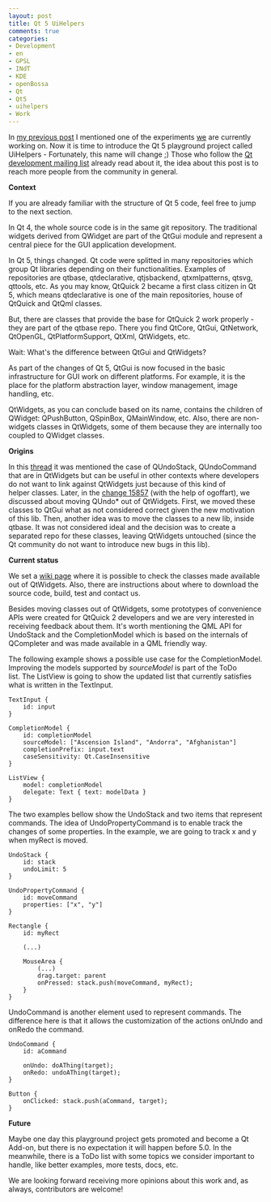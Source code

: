 ```yaml
---
layout: post
title: Qt 5 UiHelpers
comments: true
categories:
- Development
- en
- GPSL
- INdT
- KDE
- openBossa
- Qt
- Qt5
- uihelpers
- Work
---
```

In [my previous post](http://anselmolsm.org/blog/working-in-the-open-again/) I mentioned one of the experiments [we](http://www.indt.org/?lang=en) are currently working on.
Now it is time to introduce the Qt 5 playground project called UiHelpers - Fortunately, this name will change ;)
Those who follow the [Qt development mailing list](http://lists.qt-project.org/pipermail/development) already read about it, the idea about this post is to reach more people from the community in general.

**Context**

If you are already familiar with the structure of Qt 5 code, feel free to jump to the next section.

In Qt 4, the whole source code is in the same git repository. The traditional widgets derived from QWidget are part of the QtGui module and represent a central piece for the GUI application development.

In Qt 5, things changed. Qt code were splitted in many repositories which group Qt libraries depending on their functionalities.
Examples of repositories are qtbase, qtdeclarative, qtjsbackend, qtxmlpatterns, qtsvg, qttools, etc.
As you may know, QtQuick 2 became a first class citizen in Qt 5, which means qtdeclarative is one of the main repositories, house of QtQuick and QtQml classes.

But, there are classes that provide the base for QtQuick 2 work properly - they are part of the qtbase repo. There you find QtCore,
QtGui, QtNetwork, QtOpenGL, QtPlatformSupport, QtXml, QtWidgets, etc.

Wait: What's the difference between QtGui and QtWidgets?

As part of the changes of Qt 5, QtGui is now focused in the basic infrastructure for GUI work on different platforms. For example, it is the place for the platform abstraction layer, window management, image handling, etc.

QtWidgets, as you can conclude based on its name, contains the children of QWidget: QPushButton, QSpinBox, QMainWindow, etc. Also, there are non-widgets classes in QtWidgets, some of them because they are internally too coupled to QWidget classes.

**Origins**

In this [thread](http://lists.qt-project.org/pipermail/development/2011-December/000932.html) it was mentioned the case of QUndoStack, QUndoCommand that are in QtWidgets but can be useful in other contexts where developers do not want to link against QtWidgets just because of this kind of helper classes.
Later, in the [change 15857](http://codereview.qt-project.org/#change,15857) (with the help of ogoffart), we discussed about moving QUndo* out of QtWidgets. First, we moved these classes to QtGui what as not considered correct given the new motivation of this lib. Then, another idea was to move the classes to a new lib, inside qtbase. It was not considered ideal and the decision was to create a separated repo for these classes, leaving QtWidgets untouched (since the Qt community do not want to introduce new bugs in this lib).

**Current status**

We set a [wiki page](http://qt-project.org/wiki/Qt-5-Ui-Helpers) where it is possible to check the classes made available out of QtWidgets. Also, there are instructions about where to download the source code, build, test and contact us.

Besides moving classes out of QtWidgets, some prototypes of convenience APIs were created for QtQuick 2 developers and we are very interested in receiving feedback about them. It's worth mentioning the QML API for UndoStack and the CompletionModel which is based on the internals of QCompleter and was made available in a QML friendly way.

The following example shows a possible use case for the CompletionModel. Improving the models supported by <em>sourceModel</em> is part of the ToDo list. The ListView is going to show the updated list that currently satisfies what is written in the TextInput.
    
```
TextInput {
    id: input
}

CompletionModel {
    id: completionModel
    sourceModel: ["Ascension Island", "Andorra", "Afghanistan"]
    completionPrefix: input.text
    caseSensitivity: Qt.CaseInsensitive
}

ListView {
    model: completionModel
    delegate: Text { text: modelData }
}
```

The two examples bellow show the UndoStack and two items that represent commands. The idea of UndoPropertyCommand is to enable track the changes of some properties. In the example, we are going to track x and y when myRect is moved.

```
UndoStack {
    id: stack
    undoLimit: 5
}

UndoPropertyCommand {
    id: moveCommand
    properties: ["x", "y"]
}

Rectangle {
    id: myRect

    (...)
    
    MouseArea {
        (...)
        drag.target: parent
        onPressed: stack.push(moveCommand, myRect);
    }
}
```

UndoCommand is another element used to represent commands. The difference here is that it allows the customization of the actions onUndo and onRedo the command.

```
UndoCommand {
    id: aCommand
    
    onUndo: doAThing(target);
    onRedo: undoAThing(target);
}

Button {
    onClicked: stack.push(aCommand, target);
}
```

**Future**

Maybe one day this playground project gets promoted and become a Qt Add-on, but there is no expectation it will happen before 5.0. In the meanwhile, there is a ToDo list with some topics we consider important to handle, like better examples, more tests, docs, etc.

We are looking forward receiving more opinions about this work and, as always, contributors are welcome!
